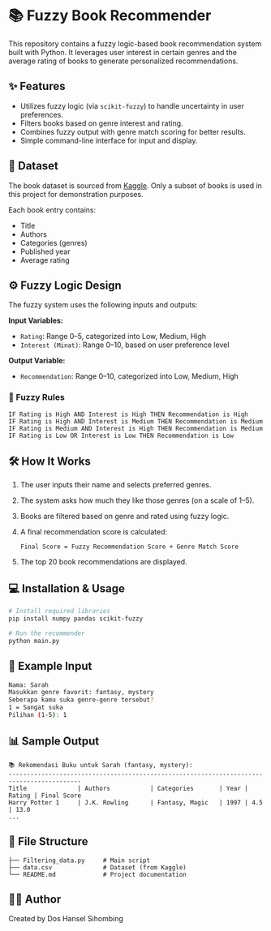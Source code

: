 


# 📚 Fuzzy Book Recommender

This repository contains a fuzzy logic-based book recommendation system built with Python. It leverages user interest in certain genres and the average rating of books to generate personalized recommendations.

## ✨ Features

- Utilizes fuzzy logic (via `scikit-fuzzy`) to handle uncertainty in user preferences.
- Filters books based on genre interest and rating.
- Combines fuzzy output with genre match scoring for better results.
- Simple command-line interface for input and display.

## 📂 Dataset

The book dataset is sourced from [Kaggle](https://www.kaggle.com/). Only a subset of books is used in this project for demonstration purposes.

Each book entry contains:
- Title
- Authors
- Categories (genres)
- Published year
- Average rating

## ⚙️ Fuzzy Logic Design

The fuzzy system uses the following inputs and outputs:

**Input Variables:**
- `Rating`: Range 0–5, categorized into Low, Medium, High
- `Interest (Minat)`: Range 0–10, based on user preference level

**Output Variable:**
- `Recommendation`: Range 0–10, categorized into Low, Medium, High

### 🧠 Fuzzy Rules

```text
IF Rating is High AND Interest is High THEN Recommendation is High  
IF Rating is High AND Interest is Medium THEN Recommendation is Medium  
IF Rating is Medium AND Interest is High THEN Recommendation is Medium  
IF Rating is Low OR Interest is Low THEN Recommendation is Low
````

## 🛠 How It Works

1. The user inputs their name and selects preferred genres.

2. The system asks how much they like those genres (on a scale of 1–5).

3. Books are filtered based on genre and rated using fuzzy logic.

4. A final recommendation score is calculated:

   ```
   Final Score = Fuzzy Recommendation Score + Genre Match Score
   ```

5. The top 20 book recommendations are displayed.

## 💻 Installation & Usage

```bash
# Install required libraries
pip install numpy pandas scikit-fuzzy

# Run the recommender
python main.py
```

## 🧾 Example Input

```bash
Nama: Sarah
Masukkan genre favorit: fantasy, mystery
Seberapa kamu suka genre-genre tersebut?
1 = Sangat suka
Pilihan (1-5): 1
```

## 📊 Sample Output

```
📚 Rekomendasi Buku untuk Sarah (fantasy, mystery):
------------------------------------------------------------------------------------------
Title              | Authors           | Categories       | Year | Rating | Final Score
Harry Potter 1     | J.K. Rowling      | Fantasy, Magic   | 1997 | 4.5    | 13.0
...
```

## 📎 File Structure

```
├── Filtering_data.py     # Main script
├── data.csv              # Dataset (from Kaggle)
└── README.md             # Project documentation
```


## 🙋‍♂️ Author

Created by Dos Hansel Sihombing 



